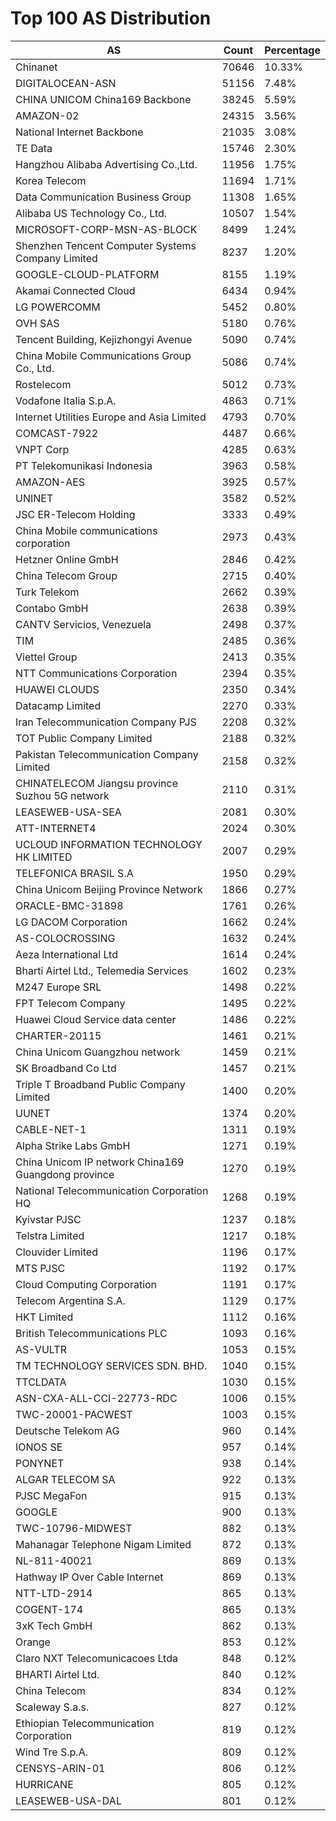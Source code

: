 # Top 100 AS Distribution
| AS | Count | Percentage |
|----|----|----|
| Chinanet | 70646 | 10.33% |
| DIGITALOCEAN-ASN | 51156 | 7.48% |
| CHINA UNICOM China169 Backbone | 38245 | 5.59% |
| AMAZON-02 | 24315 | 3.56% |
| National Internet Backbone | 21035 | 3.08% |
| TE Data | 15746 | 2.30% |
| Hangzhou Alibaba Advertising Co.,Ltd. | 11956 | 1.75% |
| Korea Telecom | 11694 | 1.71% |
| Data Communication Business Group | 11308 | 1.65% |
| Alibaba US Technology Co., Ltd. | 10507 | 1.54% |
| MICROSOFT-CORP-MSN-AS-BLOCK | 8499 | 1.24% |
| Shenzhen Tencent Computer Systems Company Limited | 8237 | 1.20% |
| GOOGLE-CLOUD-PLATFORM | 8155 | 1.19% |
| Akamai Connected Cloud | 6434 | 0.94% |
| LG POWERCOMM | 5452 | 0.80% |
| OVH SAS | 5180 | 0.76% |
| Tencent Building, Kejizhongyi Avenue | 5090 | 0.74% |
| China Mobile Communications Group Co., Ltd. | 5086 | 0.74% |
| Rostelecom | 5012 | 0.73% |
| Vodafone Italia S.p.A. | 4863 | 0.71% |
| Internet Utilities Europe and Asia Limited | 4793 | 0.70% |
| COMCAST-7922 | 4487 | 0.66% |
| VNPT Corp | 4285 | 0.63% |
| PT Telekomunikasi Indonesia | 3963 | 0.58% |
| AMAZON-AES | 3925 | 0.57% |
| UNINET | 3582 | 0.52% |
| JSC ER-Telecom Holding | 3333 | 0.49% |
| China Mobile communications corporation | 2973 | 0.43% |
| Hetzner Online GmbH | 2846 | 0.42% |
| China Telecom Group | 2715 | 0.40% |
| Turk Telekom | 2662 | 0.39% |
| Contabo GmbH | 2638 | 0.39% |
| CANTV Servicios, Venezuela | 2498 | 0.37% |
| TIM | 2485 | 0.36% |
| Viettel Group | 2413 | 0.35% |
| NTT Communications Corporation | 2394 | 0.35% |
| HUAWEI CLOUDS | 2350 | 0.34% |
| Datacamp Limited | 2270 | 0.33% |
| Iran Telecommunication Company PJS | 2208 | 0.32% |
| TOT Public Company Limited | 2188 | 0.32% |
| Pakistan Telecommunication Company Limited | 2158 | 0.32% |
| CHINATELECOM Jiangsu province Suzhou 5G network | 2110 | 0.31% |
| LEASEWEB-USA-SEA | 2081 | 0.30% |
| ATT-INTERNET4 | 2024 | 0.30% |
| UCLOUD INFORMATION TECHNOLOGY HK LIMITED | 2007 | 0.29% |
| TELEFONICA BRASIL S.A | 1950 | 0.29% |
| China Unicom Beijing Province Network | 1866 | 0.27% |
| ORACLE-BMC-31898 | 1761 | 0.26% |
| LG DACOM Corporation | 1662 | 0.24% |
| AS-COLOCROSSING | 1632 | 0.24% |
| Aeza International Ltd | 1614 | 0.24% |
| Bharti Airtel Ltd., Telemedia Services | 1602 | 0.23% |
| M247 Europe SRL | 1498 | 0.22% |
| FPT Telecom Company | 1495 | 0.22% |
| Huawei Cloud Service data center | 1486 | 0.22% |
| CHARTER-20115 | 1461 | 0.21% |
| China Unicom Guangzhou network | 1459 | 0.21% |
| SK Broadband Co Ltd | 1457 | 0.21% |
| Triple T Broadband Public Company Limited | 1400 | 0.20% |
| UUNET | 1374 | 0.20% |
| CABLE-NET-1 | 1311 | 0.19% |
| Alpha Strike Labs GmbH | 1271 | 0.19% |
| China Unicom IP network China169 Guangdong province | 1270 | 0.19% |
| National Telecommunication Corporation HQ | 1268 | 0.19% |
| Kyivstar PJSC | 1237 | 0.18% |
| Telstra Limited | 1217 | 0.18% |
| Clouvider Limited | 1196 | 0.17% |
| MTS PJSC | 1192 | 0.17% |
| Cloud Computing Corporation | 1191 | 0.17% |
| Telecom Argentina S.A. | 1129 | 0.17% |
| HKT Limited | 1112 | 0.16% |
| British Telecommunications PLC | 1093 | 0.16% |
| AS-VULTR | 1053 | 0.15% |
| TM TECHNOLOGY SERVICES SDN. BHD. | 1040 | 0.15% |
| TTCLDATA | 1030 | 0.15% |
| ASN-CXA-ALL-CCI-22773-RDC | 1006 | 0.15% |
| TWC-20001-PACWEST | 1003 | 0.15% |
| Deutsche Telekom AG | 960 | 0.14% |
| IONOS SE | 957 | 0.14% |
| PONYNET | 938 | 0.14% |
| ALGAR TELECOM SA | 922 | 0.13% |
| PJSC MegaFon | 915 | 0.13% |
| GOOGLE | 900 | 0.13% |
| TWC-10796-MIDWEST | 882 | 0.13% |
| Mahanagar Telephone Nigam Limited | 872 | 0.13% |
| NL-811-40021 | 869 | 0.13% |
| Hathway IP Over Cable Internet | 869 | 0.13% |
| NTT-LTD-2914 | 865 | 0.13% |
| COGENT-174 | 865 | 0.13% |
| 3xK Tech GmbH | 862 | 0.13% |
| Orange | 853 | 0.12% |
| Claro NXT Telecomunicacoes Ltda | 848 | 0.12% |
| BHARTI Airtel Ltd. | 840 | 0.12% |
| China Telecom | 834 | 0.12% |
| Scaleway S.a.s. | 827 | 0.12% |
| Ethiopian Telecommunication Corporation | 819 | 0.12% |
| Wind Tre S.p.A. | 809 | 0.12% |
| CENSYS-ARIN-01 | 806 | 0.12% |
| HURRICANE | 805 | 0.12% |
| LEASEWEB-USA-DAL | 801 | 0.12% |
